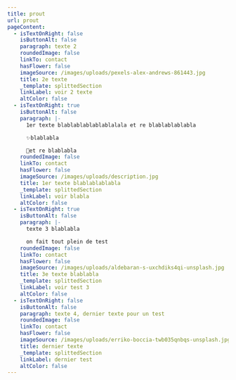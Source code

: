 ```yaml
---
title: prout
url: prout
pageContent:
  - isTextOnRight: false
    isButtonAlt: false
    paragraph: texte 2
    roundedImage: false
    linkTo: contact
    hasFlower: false
    imageSource: /images/uploads/pexels-alex-andrews-861443.jpg
    title: 2e texte
    _template: splittedSection
    linkLabel: voir 2 texte
    altColor: false
  - isTextOnRight: true
    isButtonAlt: false
    paragraph: |-
      1er texte blablablablablablalala et re blablablablabla 

      ✨blablabla

      💫et re blablabla
    roundedImage: false
    linkTo: contact
    hasFlower: false
    imageSource: /images/uploads/description.jpg
    title: 1er texte blablablablabla
    _template: splittedSection
    linkLabel: voir blabla
    altColor: false
  - isTextOnRight: true
    isButtonAlt: false
    paragraph: |-
      texte 3 blablabla 

      on fait tout plein de test
    roundedImage: false
    linkTo: contact
    hasFlower: false
    imageSource: /images/uploads/aldebaran-s-uxchdiks4qi-unsplash.jpg
    title: 3e texte blablabla
    _template: splittedSection
    linkLabel: voir test 3
    altColor: false
  - isTextOnRight: false
    isButtonAlt: false
    paragraph: texte 4, dernier texte pour un test
    roundedImage: false
    linkTo: contact
    hasFlower: false
    imageSource: /images/uploads/erriko-boccia-twb035qnbqs-unsplash.jpg
    title: dernier texte
    _template: splittedSection
    linkLabel: dernier test
    altColor: false
---
```

